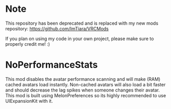 # Note
This repository has been deprecated and is replaced with my new mods repository:
https://github.com/ImTiara/VRCMods

If you plan on using my code in your own project, please make sure to properly credit me! :)

# NoPerformanceStats
This mod disables the avatar performance scanning and will make (RAM) cached avatars load instantly. Non-cached avatars will also load a bit faster and should decrease the lag spikes when someone changes their avatar. This mod is built using MelonPreferences so its highly recommended to use UIExpansionKit with it.
